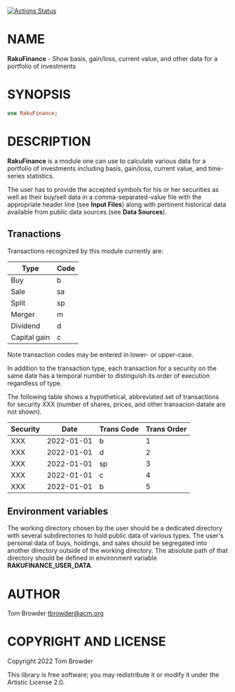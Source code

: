 [![Actions Status](https://github.com/tbrowder/RakuFinance/actions/workflows/test.yml/badge.svg)](https://github.com/tbrowder/RakuFinance/actions)

NAME
====

**RakuFinance** - Show basis, gain/loss, current value, and other data for a portfolio of investments

SYNOPSIS
========

```raku
use RakuFinance;
```

DESCRIPTION
===========

**RakuFinance** is a module one can use to calculate various data for a portfolio of investments including basis, gain/loss, current value, and time-series statistics.

The user has to provide the accepted symbols for his or her securities as well as their buy/sell data in a comma-separated-value file with the appropriate header line (see **Input Files**) along with pertinent historical data available from public data sources (see **Data Sources**).

Tranactions
-----------

Transactions recognized by this module currently are:

<table class="pod-table">
<thead><tr>
<th>Type</th> <th>Code</th>
</tr></thead>
<tbody>
<tr> <td>Buy</td> <td>b</td> </tr> <tr> <td>Sale</td> <td>sa</td> </tr> <tr> <td>Split</td> <td>sp</td> </tr> <tr> <td>Merger</td> <td>m</td> </tr> <tr> <td>Dividend</td> <td>d</td> </tr> <tr> <td>Capital gain</td> <td>c</td> </tr>
</tbody>
</table>

Note transaction codes may be entered in lower- or upper-case.

In addition to the transaction type, each transaction for a security on the same date has a temporal number to distinguish its order of execution regardless of type.

The following table shows a hypothetical, abbreviated set of transactions for security XXX (number of shares, prices, and other transacion datate are not shown).

<table class="pod-table">
<thead><tr>
<th>Security</th> <th>Date</th> <th>Trans Code</th> <th>Trans Order</th>
</tr></thead>
<tbody>
<tr> <td>XXX</td> <td>2022-01-01</td> <td>b</td> <td>1</td> </tr> <tr> <td>XXX</td> <td>2022-01-01</td> <td>d</td> <td>2</td> </tr> <tr> <td>XXX</td> <td>2022-01-01</td> <td>sp</td> <td>3</td> </tr> <tr> <td>XXX</td> <td>2022-01-01</td> <td>c</td> <td>4</td> </tr> <tr> <td>XXX</td> <td>2022-01-01</td> <td>b</td> <td>5</td> </tr>
</tbody>
</table>

Environment variables
---------------------

The working directory chosen by the user should be a dedicated directory with several subdirectories to hold public data of various types. The user's personal data of buys, holdings, and sales should be segregated into another directory outside of the working directory. The absolute path of that directory should be defined in environment variable **RAKUFINANCE_USER_DATA**.

AUTHOR
======

Tom Browder <tbrowder@acm.org>

COPYRIGHT AND LICENSE
=====================

Copyright 2022 Tom Browder

This library is free software; you may redistribute it or modify it under the Artistic License 2.0.

